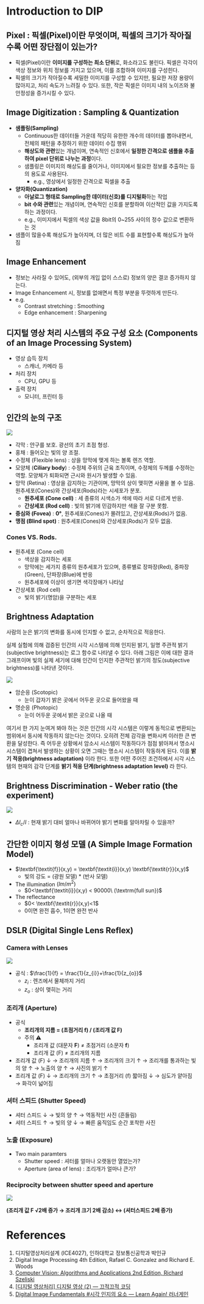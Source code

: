 # Introduction to DIP

## Pixel : 픽셀(Pixel)이란 무엇이며, 픽셀의 크기가 작아질수록 어떤 장단점이 있는가?

- 픽셀(Pixel)이란 **이미지를 구성하는 최소 단위**로, 화소라고도 불린다. 픽셀은 각각이 색상 정보와 위치 정보를 가지고 있으며, 이를 조합하여 이미지를 구성힌다.
- 픽셀의 크기가 작아질수록 세밀한 이미지를 구성할 수 있지만, 필요한 저장 용량이 많아지고, 처리 속도가 느려질 수 있다. 또한, 작은 픽셀은 이미지 내의 노이즈와 불안정성을 증가시킬 수 있다.

## Image Digitization : Sampling & Quantization

- **샘플링(Sampling)**
  - Continuous한 데이터들 가운데 적당히 유한한 개수의 데이터를 뽑아내면서, 전체의 패턴을 추정하기 위한 데이터 수집 행위
  - **해상도와 관련**있는 개념이며, 연속적인 신호에서 **일정한 간격으로 샘플을 추출하여 pixel 단위로 나누는 과정**이다.
  - 샘플링은 이미지의 해상도를 줄이거나, 이미지에서 필요한 정보를 추출하는 등의 용도로 사용된다.
    - e.g., 영상에서 일정한 간격으로 픽셀을 추출
- **양자화(Quantization)**
  - **아날로그 형태로 Sampling한 데이터(신호)를 디지털화**하는 작업
  - **bit 수와 관련**있는 개념이며, 연속적인 신호를 분할하여 이산적인 값을 가지도록하는 과정이다.
  - e.g., 이미지에서 픽셀의 색상 값을 8bit의 0~255 사이의 정수 값으로 변환하는 것
- 샘플이 많을수록 해상도가 높아지며, 더 많은 비트 수를 표현할수록 해상도가 높아짐

## Image Enhancement

- 정보는 사라질 수 있어도, (외부의 개입 없이 스스로) 정보의 양은 결코 증가하지 않는다.
- Image Enhancement 시, 정보를 없애면서 특정 부분을 뚜렷하게 만든다.
- e.g.
  - Contrast stretching : Smoothing
  - Edge enhancement : Sharpening

## 디지털 영상 처리 시스템의 주요 구성 요소 (Components of an Image Processing System)

- 영상 습득 장치
  - 스캐너, 카메라 등
- 처리 장치
  - CPU, GPU 등
- 출력 장치
  - 모니터, 프린터 등

## 인간의 눈의 구조

![](img/structure_of_human_eye.png)

- 각막 : 안구를 보호. 광선의 초기 초점 형성.
- 홍채 : 들어오는 빛의 양 조절.
- 수정체 (Flexible lens) : 상을 망막에 맺게 하는 볼록 렌즈 역할.
- 모양체 (**Ciliary body**) : 수정체 주위의 근육 조직이며, 수정체의 두께를 수정하는 역할. 모양체가 퇴화되면 근시와 원시가 발생할 수 있음.
- 망막 (Retina) : 영상을 감지하는 기관이며, 망막의 상이 맺히면 사물을 볼 수 있음. 원추세포(Cones)와 간상세포(Rods)라는 시세포가 분포.
  - **원추세포 (Cone cell)** : 세 종류의 시색소가 색에 따라 서로 다르게 반응.
  - **간상세포 (Rod cell)** : 빛의 밝기에 민감하지만 색을 잘 구분 못함.
- **중심와 (Fovea)** : **0°**, 원추세포(Cones)가 몰려있고, 간상세포(Rods)가 없음.
- **맹점 (Blind spot)** : 원추세포(Cones)와 간상세포(Rods)가 모두 없음.

### Cones VS. Rods.

- 원추세포 (Cone cell)
  - 색상을 감지하는 세포
  - 망막에는 세가지 종류의 원추세포가 있으며, 종류별로 장파장(Red), 중파장(Green), 단파장(Blue)에 반응
  - 원추세포에 이상이 생기면 색각장애가 나타남
- 간상세포 (Rod cell)
  - 빛의 밝기(명암)을 구분하는 세포

## Brightness Adaptation

사람의 눈은 밝기의 변화를 동시에 인지할 수 없고, 순차적으로 적응한다.

실제 실험에 의해 검증된 인간의 시각 시스템에 의해 인지된 밝기, 일명 주관적 밝기(subjective brightness)는 로그 함수로 나타낼 수 있다. 아래 그림은 이에 대한 결과 그래프이며 빛의 실제 세기에 대해 인간이 인지한 주관적인 밝기의 정도(subjective brightness)를 나타낸 것이다.

![](img/brightness_adaptation.jpg)

- 암순응 (Scotopic)
  - 눈이 갑자기 밝은 곳에서 어두운 곳으로 들어왔을 때
- 명순응 (Photopic)
  - 눈이 어두운 곳에서 밝은 곳으로 나올 때

여기서 한 가지 눈여겨 봐야 하는 것은 인간의 시각 시스템은 이렇게 동적으로 변환되는 범위에서 동시에 작동하지 않는다는 것이다. 오히려 전체 감각을 변화시켜 이러한 큰 변환을 달성한다. 즉 어두운 상황에서 암소시 시스템이 작동하다가 점점 밝아져서 명소시 시스템이 겹쳐서 발생하는 상황이 오면 그때는 명소시 시스템이 작동하게 된다. 이를 **밝기 적응(brightness adaptation)** 이라 한다. 또한 어떤 주어진 조건하에서 시각 시스템의 현재의 감각 단계를 **밝기 적응 단계(brightness adaptation level)** 라 한다.

## Brightness Discrimination - Weber ratio (the experiment)

![](img/weber_ratio.png)

- $\Delta I_{c} / I$ : 현재 밝기 대비 얼마나 바뀌어야 밝기 변화를 알아차릴 수 있을까?

## 간단한 이미지 형성 모델 (A Simple Image Formation Model)

- $\textbf{\textit{f}}(x,y) = \textbf{\textit{i}}(x,y) \textbf{\textit{r}}(x,y)$
  - 빛의 강도 = (광원 모델) \* (반사 모델)
- The illumination $(lm/m^{2})$
  - $0<\textbf{\textit{i}}(x,y) < 90000\ (\textrm{full sun})$
- The reflectance
  - $0< \textbf{\textit{r}}(x,y)<1$
  - 0이면 완전 흡수, 1이면 완전 반사

## DSLR (Digital Single Lens Reflex)

### Camera with Lenses

![](img/camera_with_lenses.png)

- 공식 : $\frac{1}{f} = \frac{1}{z_{i}}+\frac{1}{z_{o}}$
  - $z_{i}$ : 렌즈에서 물체까지 거리
  - $z_{o}$ : 상이 맺히는 거리

### 조리개 (Aperture)

- 공식
  - **조리개의 지름 = (초점거리 f) / (조리개 값 F)**
  - 주의 ⚠️
    - 조리개 값 (대문자 **F**) ≠ 초점거리 (소문자 **f**)
    - 조리개 값 (F) ≠ 조리개의 지름
- 조리개 값 (F) ↓ → 조리개의 지름 ↑ → 조리개의 크기 ↑ → 조리개를 통과하는 빛의 양 ↑ → 노출의 양 ↑ → 사진의 밝기 ↑
- 조리개 값 (F) ↓ → 조리개의 크기 ↑ → 초점거리 (f) 짧아짐 ↓ → 심도가 얕아짐 → 화각이 넓어짐

### 셔터 스피드 (Shutter Speed)

- 셔터 스피드 ↓ → 빛의 양 ↑ → 역동적인 사진 (흔들림)
- 셔터 스피드 ↑ → 빛의 양 ↓ → 빠른 움직임도 순간 포착한 사진

### 노출 (Exposure)

- Two main paramters
  - Shutter speed : 셔터를 얼마나 오랫동안 열었는가?
  - Aperture (area of lens) : 조리개가 얼마나 큰가?

### **Reciprocity** between **shutter speed** and **aperture**

![](img/reciprocity.png)

**(조리개 값 F √2배 증가 → 조리개 크기 2배 감소) ↔ (셔터스피드 2배 증가)**

# References

1. 디지털영상처리설계 (ICE4027), 인하대학교 정보통신공학과 박인규
2. Digital Image Processing 4th Edition, Rafael C. Gonzalez and Richard E. Woods
3. [Computer Vision: Algorithms and Applications 2nd Edition, Richard Szeliski](https://szeliski.org/Book/)
4. [[디지털 영상처리] 디지털 영상 (2) — 끄적끄적 코딩](https://j3sung.tistory.com/410)
5. [Digital Image Fundamentals #시각 인지의 요소 — Learn Again! 러너게인](https://twlab.tistory.com/11)
